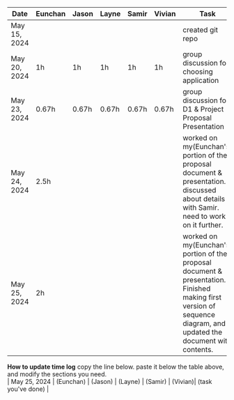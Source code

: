 | Date | Eunchan | Jason | Layne | Samir | Vivian | Task |
| --- | --- | --- | --- | --- | --- | --- |
| May 15, 2024 | | | | | | created git repo |
| May 20, 2024 | 1h | 1h | 1h | 1h | 1h | group discussion for choosing application |
| May 23, 2024 | 0.67h | 0.67h | 0.67h | 0.67h | 0.67h | group discussion for D1 & Project Proposal Presentation |
| May 24, 2024 | 2.5h | | | | | worked on my(Eunchan's) portion of the proposal document & presentation. discussed about details with Samir. need to work on it further. |
| May 25, 2024 | 2h | | | | | worked on my(Eunchan's) portion of the proposal document & presentation. Finished making first version of sequence diagram, and updated the document with contents. |


**How to update time log**
copy the line below. paste it below the table above, and modify the sections you need.<br />
| May 25, 2024 | (Eunchan) | (Jason) | (Layne) | (Samir) | (Vivian)| (task you've done) |
